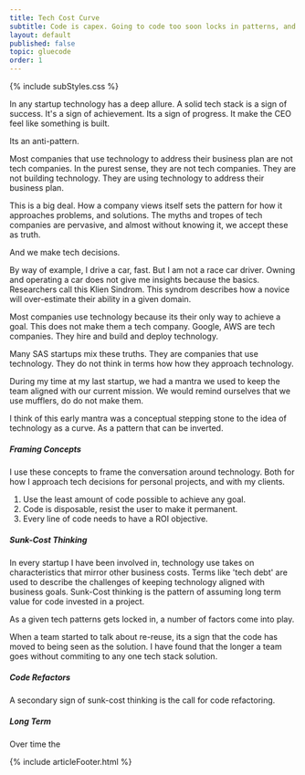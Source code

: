 ```yaml
---
title: Tech Cost Curve
subtitle: Code is capex. Going to code too soon locks in patterns, and frames client insights. Remaining uncommited is important.
layout: default
published: false
topic: gluecode
order: 1
---
```

 
{% include subStyles.css %}

In any startup technology has a deep allure. A solid tech stack is a sign of success.
It's a sign of achievement. Its a sign of progress. It make the CEO feel like something
is built.

Its an anti-pattern.

Most companies that use technology to address their business plan are not tech companies.
In the purest sense, they are not tech companies. They are not building technology. They are
using technology to address their business plan.

This is a big deal. How a company views itself sets the pattern for how it approaches 
problems, and solutions. The myths and tropes of tech companies are pervasive, and 
almost without knowing it, we accept these as truth.

And we make tech decisions.

<div class="alert tech-note">
  <p>
    By way of example, I drive a car, fast. But I am not a race car driver.
    Owning and operating a car does not give me insights because the basics.
    Researchers call this Klien Sindrom. This syndrom describes how a novice
    will over-estimate their ability in a given domain.
  </p>
</div>

Most companies use technology because its their only way to achieve a goal.
This does not make them a tech company. Google, AWS are tech companies. They
hire and build and deploy technology.

Many SAS startups mix these truths. They are companies that use technology.
They do not think in terms how how they approach technology.

During my time at my last startup, we had a mantra we used to keep the
team aligned with our current mission. We would remind ourselves that
we use mufflers, do do not make them.

I think of this early mantra was a conceptual stepping stone to the
idea of technology as a curve. As a pattern that can be inverted.

##### Framing Concepts
I use these concepts to frame the conversation around technology. Both
for how I approach tech decisions for personal projects, and with my clients.

1. Use the least amount of code possible to achieve any goal.
2. Code is disposable, resist the user to make it permanent.
3. Every line of code needs to have a ROI objective.

##### Sunk-Cost Thinking
In every startup I have been involved in, technology use takes on characteristics
that mirror other business costs. Terms like 'tech debt' are used to describe
the challenges of keeping technology aligned with business goals. Sunk-Cost
thinking is the pattern of assuming long term value for code invested in a project.

As a given tech patterns gets locked in, a number of factors come into play.

When a team started to talk about re-reuse, its a sign that the code has moved
to being seen as the solution. I have found that the longer a team goes without
commiting to any one tech stack solution.

##### Code Refactors
A secondary sign of sunk-cost thinking is the call for code refactoring.

##### Long Term 
Over time the 

{% include articleFooter.html %}